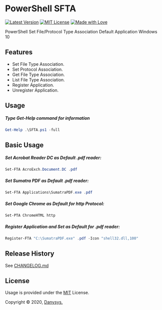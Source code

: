 # PowerShell SFTA

[![Latest Version](https://img.shields.io/badge/Latest-v1.1.0-green.svg)]()
[![MIT License](https://img.shields.io/github/license/mashape/apistatus.svg)]()
[![Made with Love](https://img.shields.io/badge/Made%20with-%E2%9D%A4-red.svg?colorB=11a9f7)]()


PowerShell Set File/Protocol Type Association Default Application Windows 10


## Features
* Set File Type Association.
* Set Protocol Association.
* Get File Type Association.
* List File Type Association.
* Register Application.
* Unregister Application.

## Usage
##### Type Get-Help command for information
```powershell
Get-Help .\SFTA.ps1 -full
```

## Basic Usage

##### Set Acrobat Reader DC as Default .pdf reader:
```powershell
Set-FTA AcroExch.Document.DC .pdf

```

##### Set Sumatra PDF as Default .pdf reader:
```powershell
Set-FTA Applications\SumatraPDF.exe .pdf

```


##### Set Google Chrome as Default for http Protocol:
```powershell
Set-PTA ChromeHTML http

```

##### Register Application and Set as Default for .pdf reader:
```powershell
Register-FTA "C:\SumatraPDF.exe" .pdf -Icon "shell32.dll,100"

```



## Release History
See [CHANGELOG.md](CHANGELOG.md)


<!-- ## Acknowledgments & Credits -->


## License

Usage is provided under the [MIT](https://choosealicense.com/licenses/mit/) License.

Copyright © 2020, [Danysys.](https://www.danysys.com)